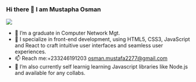 ###                                                          Hi there 👋 I am Mustapha Osman
![](https://media2.giphy.com/media/4rZA5D22301iMgrUNd/giphy.gif?cid=ecf05e47uaklb5cm7id93yvwg01njpfd5j22afsvetcdnrxj&rid=giphy.gif&ct=g)
- 🔭 I’m a graduate in Computer Network Mgt.
- 🌱 I specialize in front-end development, using HTML5, CSS3, JavaScript and React to craft intuitive user interfaces and seamless   user experiences.
- 📫 Reach me:+233246191203 osman.mustafa2277@gmail.com
- 🌱 I’m also currently self learnig learning Javascript libraries like Node.js and available for any collabs.
